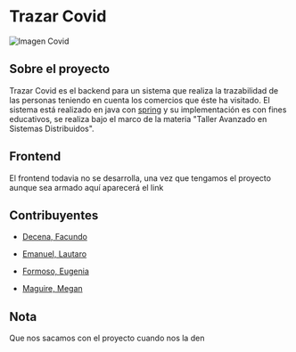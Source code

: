 # Trazar Covid

![Imagen Covid](https://c.pxhere.com/images/05/8c/4ffd8a6f1edd688a094a64e24ebd-1608796.jpg!d)

## Sobre el proyecto

Trazar Covid es el backend para un sistema que realiza la trazabilidad de las personas teniendo en cuenta los comercios que éste ha visitado. El sistema está realizado en java con [spring](https://spring.io/) y su implementación es con fines educativos, se realiza bajo el marco de la materia "Taller Avanzado en Sistemas Distribuidos".

## Frontend

El frontend todavia no se desarrolla, una vez que tengamos el proyecto aunque sea armado aquí aparecerá el link

## Contribuyentes

+ [Decena, Facundo](https://github.com/FacundoDecena)

+ [Emanuel, Lautaro](https://github.com/emlautarom1)

+ [Formoso, Eugenia](https://github.com/eugeformoso)

+ [Maguire, Megan](https://github.com/meganmaguire)

## Nota

Que nos sacamos con el proyecto cuando nos la den
